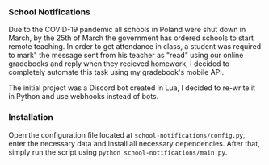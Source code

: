 ### School Notifications
Due to the COVID-19 pandemic all schools in Poland were shut down in March, by the 25th of March the government has ordered schools to start remote teaching. In order to get attendance in class, a student was required to mark" the message sent from his teacher as "read" using our online gradebooks and reply when they recieved homework, I decided to completely automate this task using my gradebook's mobile API.

The initial project was a Discord bot created in Lua, I decided to re-write it in Python and use webhooks instead of bots. 

### Installation 
Open the configuration file located at `school-notifications/config.py`, enter the necessary data and install all necessary dependencies. After that, simply run the script using `python school-notifications/main.py`. 
